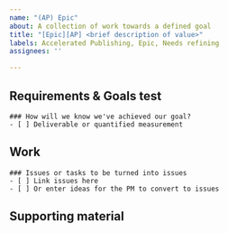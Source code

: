 ```yaml
---
name: "(AP) Epic"
about: A collection of work towards a defined goal
title: "[Epic][AP] <brief description of value>"
labels: Accelerated Publishing, Epic, Needs refining
assignees: ''

---
```


## Requirements & Goals test
<!-- Two to three sentences maximum describing what we are trying to achieve. Epics should be outcome-focused and they should be closeable. --> 

<!-- For the next section, if the outcome is a deliverable, i.e. a new content type or template is delivered, just state that. -->
<!-- If the goal can be quantified, this should be a description of how we will measure we've completed the outcome. -->
```[tasklist]
### How will we know we've achieved our goal?
- [ ] Deliverable or quantified measurement
```

## Work
<!-- it's helpful to drop issues to the bottom of the list as they're completed -->
```[tasklist]
### Issues or tasks to be turned into issues
- [ ] Link issues here
- [ ] Or enter ideas for the PM to convert to issues
```

## Supporting material
<!-- links to design docs, product outlines, Slack discussions, etc; anything that will help someone working on the epic get oriented -->
